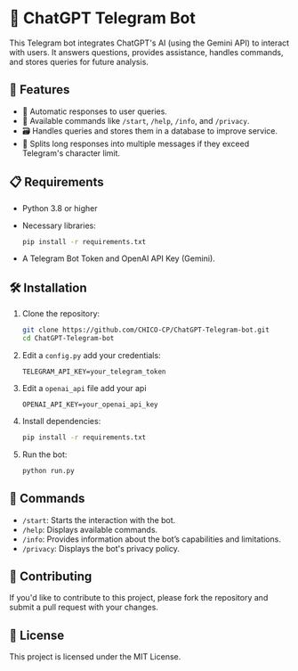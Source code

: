 # 🤖 ChatGPT Telegram Bot

This Telegram bot integrates ChatGPT's AI (using the Gemini API) to interact with users. It answers questions, provides assistance, handles commands, and stores queries for future analysis.

## 🚀 Features

- 🌟 Automatic responses to user queries.
- 💬 Available commands like `/start`, `/help`, `/info`, and `/privacy`.
- 🗃️ Handles queries and stores them in a database to improve service.
- 📲 Splits long responses into multiple messages if they exceed Telegram's character limit.

## 📋 Requirements

- Python 3.8 or higher
- Necessary libraries:
    ```bash
    pip install -r requirements.txt
    ```

- A Telegram Bot Token and OpenAI API Key (Gemini).

## 🛠️ Installation

1. Clone the repository:
    ```bash
    git clone https://github.com/CHICO-CP/ChatGPT-Telegram-bot.git
    cd ChatGPT-Telegram-bot
    ```

2. Edit a `config.py` add your credentials:
    ```
    TELEGRAM_API_KEY=your_telegram_token
    ```
3. Edit a `openai_api` file add your api
    ```
    OPENAI_API_KEY=your_openai_api_key
    ```

4. Install dependencies:
    ```bash
    pip install -r requirements.txt
    ```

5. Run the bot:
    ```bash
    python run.py
    ```

## 📝 Commands

- `/start`: Starts the interaction with the bot.
- `/help`: Displays available commands.
- `/info`: Provides information about the bot’s capabilities and limitations.
- `/privacy`: Displays the bot's privacy policy.

## 🤝 Contributing

If you'd like to contribute to this project, please fork the repository and submit a pull request with your changes.

## 📜 License

This project is licensed under the MIT License.
